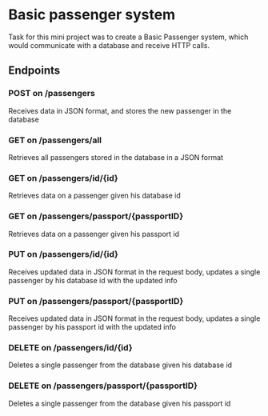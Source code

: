 # Basic passenger system

Task for this mini project was to create a Basic Passenger system, which would communicate with a database and receive HTTP calls. 

## Endpoints

### POST on /passengers
Receives data in JSON format, and stores the new passenger in the database
### GET on /passengers/all
Retrieves all passengers stored in the database in a JSON format
### GET on /passengers/id/{id}
Retrieves data on a passenger given his database id
### GET on /passengers/passport/{passportID}
Retrieves data on a passenger given his passport id
### PUT on /passengers/id/{id}
Receives updated data in JSON format in the request body, updates a single passenger by his database id with the updated info 
### PUT on /passengers/passport/{passportID}
Receives updated data in JSON format in the request body, updates a single passenger by his passport id with the updated info 
### DELETE on /passengers/id/{id}
Deletes a single passenger from the database given his database id
### DELETE on /passengers/passport/{passportID}
Deletes a single passenger from the database given his passport id
